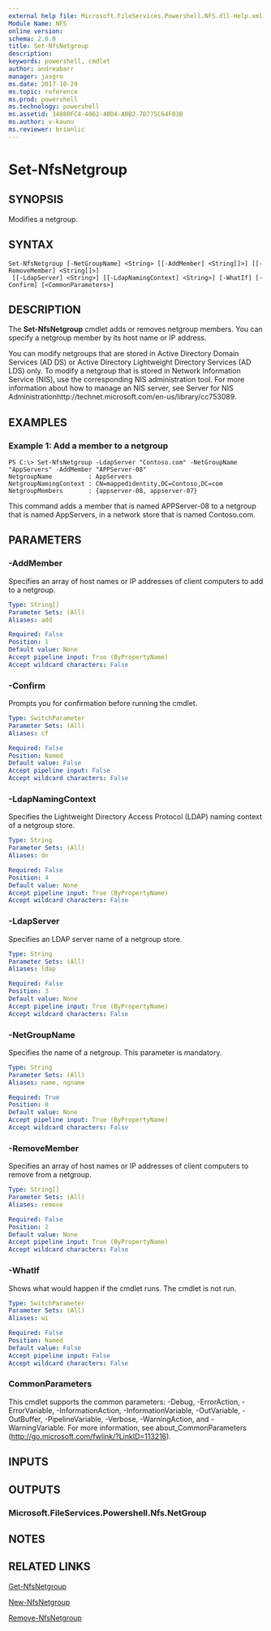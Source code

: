 ```yaml
---
external help file: Microsoft.FileServices.Powershell.NFS.dll-Help.xml
Module Name: NFS
online version: 
schema: 2.0.0
title: Set-NfsNetgroup
description: 
keywords: powershell, cmdlet
author: andreabarr
manager: jasgro
ms.date: 2017-10-29
ms.topic: reference
ms.prod: powershell
ms.technology: powershell
ms.assetid: 34880FC4-4062-40D4-A0B2-7D775C64F03B
ms.author: v-kaunu
ms.reviewer: brianlic
---
```


# Set-NfsNetgroup

## SYNOPSIS
Modifies a netgroup.

## SYNTAX

```
Set-NfsNetgroup [-NetGroupName] <String> [[-AddMember] <String[]>] [[-RemoveMember] <String[]>]
 [[-LdapServer] <String>] [[-LdapNamingContext] <String>] [-WhatIf] [-Confirm] [<CommonParameters>]
```

## DESCRIPTION
The **Set-NfsNetgroup** cmdlet adds or removes netgroup members.
You can specify a netgroup member by its host name or IP address.

You can modify netgroups that are stored in Active Directory Domain Services (AD DS) or Active Directory Lightweight Directory Services (AD LDS) only.
To modify a netgroup that is stored in Network Information Service (NIS), use the corresponding NIS administration tool.
For more information about how to manage an NIS server, see Server for NIS Administrationhttp://technet.microsoft.com/en-us/library/cc753089.

## EXAMPLES

### Example 1: Add a member to a netgroup
```
PS C:\> Set-NfsNetgroup -LdapServer "Contoso.com" -NetGroupName "AppServers" -AddMember "APPServer-08"
NetgroupName          : AppServers
NetgroupNamingContext : CN=mappedidentity,DC=Contoso,DC=com
NetgroupMembers       : {appserver-08, appserver-07}
```

This command adds a member that is named APPServer-08 to a netgroup that is named AppServers, in a network store that is named Contoso.com.

## PARAMETERS

### -AddMember
Specifies an array of host names or IP addresses of client computers to add to a netgroup.

```yaml
Type: String[]
Parameter Sets: (All)
Aliases: add

Required: False
Position: 1
Default value: None
Accept pipeline input: True (ByPropertyName)
Accept wildcard characters: False
```

### -Confirm
Prompts you for confirmation before running the cmdlet.

```yaml
Type: SwitchParameter
Parameter Sets: (All)
Aliases: cf

Required: False
Position: Named
Default value: False
Accept pipeline input: False
Accept wildcard characters: False
```

### -LdapNamingContext
Specifies the Lightweight Directory Access Protocol (LDAP) naming context of a netgroup store.

```yaml
Type: String
Parameter Sets: (All)
Aliases: dn

Required: False
Position: 4
Default value: None
Accept pipeline input: True (ByPropertyName)
Accept wildcard characters: False
```

### -LdapServer
Specifies an LDAP server name of a netgroup store.

```yaml
Type: String
Parameter Sets: (All)
Aliases: ldap

Required: False
Position: 3
Default value: None
Accept pipeline input: True (ByPropertyName)
Accept wildcard characters: False
```

### -NetGroupName
Specifies the name of a netgroup.
This parameter is mandatory.

```yaml
Type: String
Parameter Sets: (All)
Aliases: name, ngname

Required: True
Position: 0
Default value: None
Accept pipeline input: True (ByPropertyName)
Accept wildcard characters: False
```

### -RemoveMember
Specifies an array of host names or IP addresses of client computers to remove from a netgroup.

```yaml
Type: String[]
Parameter Sets: (All)
Aliases: remove

Required: False
Position: 2
Default value: None
Accept pipeline input: True (ByPropertyName)
Accept wildcard characters: False
```

### -WhatIf
Shows what would happen if the cmdlet runs.
The cmdlet is not run.

```yaml
Type: SwitchParameter
Parameter Sets: (All)
Aliases: wi

Required: False
Position: Named
Default value: False
Accept pipeline input: False
Accept wildcard characters: False
```

### CommonParameters
This cmdlet supports the common parameters: -Debug, -ErrorAction, -ErrorVariable, -InformationAction, -InformationVariable, -OutVariable, -OutBuffer, -PipelineVariable, -Verbose, -WarningAction, and -WarningVariable. For more information, see about_CommonParameters (http://go.microsoft.com/fwlink/?LinkID=113216).

## INPUTS

## OUTPUTS

### Microsoft.FileServices.Powershell.Nfs.NetGroup

## NOTES

## RELATED LINKS

[Get-NfsNetgroup](./Get-NfsNetgroup.md)

[New-NfsNetgroup](./New-NfsNetgroup.md)

[Remove-NfsNetgroup](./Remove-NfsNetgroup.md)


